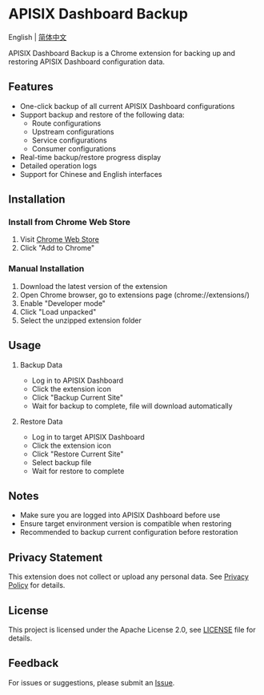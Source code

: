 # APISIX Dashboard Backup

English | [简体中文](./README_zh.md)

APISIX Dashboard Backup is a Chrome extension for backing up and restoring APISIX Dashboard configuration data.

## Features

- One-click backup of all current APISIX Dashboard configurations
- Support backup and restore of the following data:
  - Route configurations
  - Upstream configurations
  - Service configurations
  - Consumer configurations
- Real-time backup/restore progress display
- Detailed operation logs
- Support for Chinese and English interfaces

## Installation

### Install from Chrome Web Store
1. Visit [Chrome Web Store](https://chrome.google.com/webstore/detail/[extension-id])
2. Click "Add to Chrome"

### Manual Installation
1. Download the latest version of the extension
2. Open Chrome browser, go to extensions page (chrome://extensions/)
3. Enable "Developer mode"
4. Click "Load unpacked"
5. Select the unzipped extension folder

## Usage

1. Backup Data
   - Log in to APISIX Dashboard
   - Click the extension icon
   - Click "Backup Current Site"
   - Wait for backup to complete, file will download automatically

2. Restore Data
   - Log in to target APISIX Dashboard
   - Click the extension icon
   - Click "Restore Current Site"
   - Select backup file
   - Wait for restore to complete

## Notes

- Make sure you are logged into APISIX Dashboard before use
- Ensure target environment version is compatible when restoring
- Recommended to backup current configuration before restoration

## Privacy Statement

This extension does not collect or upload any personal data. See [Privacy Policy](./PRIVACY.md) for details.

## License

This project is licensed under the Apache License 2.0, see [LICENSE](./LICENSE) file for details.

## Feedback

For issues or suggestions, please submit an [Issue](https://github.com/[your-repo]/issues). 